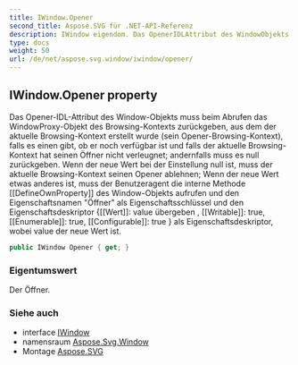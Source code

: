 ```yaml
---
title: IWindow.Opener
second_title: Aspose.SVG für .NET-API-Referenz
description: IWindow eigendom. Das OpenerIDLAttribut des WindowObjekts muss beim Abrufen das WindowProxyObjekt des BrowsingKontexts zurückgeben aus dem der aktuelle BrowsingKontext erstellt wurde sein OpenerBrowsingKontext falls es einen gibt ob er noch verfügbar ist und falls der aktuelle BrowsingKontext hat seinen Öffner nicht verleugnet andernfalls muss es null zurückgeben. Wenn der neue Wert bei der Einstellung null ist muss der aktuelle BrowsingKontext seinen Opener ablehnen Wenn der neue Wert etwas anderes ist muss der Benutzeragent die interne Methode DefineOwnProperty des WindowObjekts aufrufen und den Eigenschaftsnamen Öffner als Eigenschaftsschlüssel und den Eigenschaftsdeskriptor Wert value übergeben  Writable true Enumerable true Configurable true  als Eigenschaftsdeskriptor wobei value der neue Wert ist.
type: docs
weight: 50
url: /de/net/aspose.svg.window/iwindow/opener/
---
```

## IWindow.Opener property

Das Opener-IDL-Attribut des Window-Objekts muss beim Abrufen das WindowProxy-Objekt des Browsing-Kontexts zurückgeben, aus dem der aktuelle Browsing-Kontext erstellt wurde (sein Opener-Browsing-Kontext), falls es einen gibt, ob er noch verfügbar ist und falls der aktuelle Browsing-Kontext hat seinen Öffner nicht verleugnet; andernfalls muss es null zurückgeben. Wenn der neue Wert bei der Einstellung null ist, muss der aktuelle Browsing-Kontext seinen Opener ablehnen; Wenn der neue Wert etwas anderes ist, muss der Benutzeragent die interne Methode [[DefineOwnProperty]] des Window-Objekts aufrufen und den Eigenschaftsnamen "Öffner" als Eigenschaftsschlüssel und den Eigenschaftsdeskriptor {[[Wert]]: value übergeben , [[Writable]]: true, [[Enumerable]]: true, [[Configurable]]: true } als Eigenschaftsdeskriptor, wobei value der neue Wert ist.

```csharp
public IWindow Opener { get; }
```

### Eigentumswert

Der Öffner.

### Siehe auch

* interface [IWindow](../)
* namensraum [Aspose.Svg.Window](../../iwindow/)
* Montage [Aspose.SVG](../../../)


